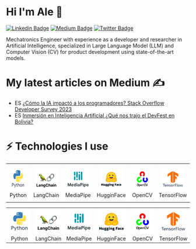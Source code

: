 # Hi I'm Ale 👋

[![Linkedin Badge](https://img.shields.io/badge/-LinkedIn-blue?style=flat&logo=Linkedin&logoColor=white&link=https://www.linkedin.com/in/alejandronunezarroyo/)](https://www.linkedin.com/in/alejandronunezarroyo/)
[![Medium Badge](https://img.shields.io/badge/-Medium-000000?style=flat&labelColor=000000&logo=Medium&link=https://medium.com/@AleNunezArroyo)](https://medium.com/@AleNunezArroyo)
[![Twitter Badge](https://img.shields.io/badge/-Twitter-1ca0f1?style=flat&labelColor=1ca0f1&logo=twitter&logoColor=white&link=https://twitter.com/alenunezarroyo)](https://twitter.com/alenunezarroyo)

Mechatronics Engineer with experience as a developer and researcher in Artificial Intelligence, specialized in Large Language Model (LLM) and Computer Vision (CV) for product development using state-of-the-art models.

# My latest articles on Medium ✍

* ES [¿Cómo la IA impactó a los programadores? Stack Overflow Developer Survey 2023](https://medium.com/@AleNunezArroyo/c%C3%B3mo-la-ia-impact%C3%B3-a-los-programadores-stack-overflow-developer-survey-2023-0d495c2cc41c)
* ES [Inmersión en Inteligencia Artificial ¿Qué nos trajo el DevFest en Bolivia?](https://medium.com/@AleNunezArroyo/inmersi%C3%B3n-en-inteligencia-artificial-qu%C3%A9-nos-trajo-el-devfest-en-bolivia-b83dff93dfb6)

# ⚡ Technologies I use

<div align="center">
    <table align="center">
        <tr>
            <td align="center" width="100" height="100">
                <img src="./assets/icons/Python.png" width="65px" height="65px"/>
                <br /> Python
            </td>
            <td align="center" width="100" height="100">
                <img src="./assets/icons/LangChain.png" width="65px" height="65px"/>
                <br /> LangChain
            </td>
            <td align="center" width="100" height="100">
                <img src="./assets/icons/MediaPipe.png" width="65px" height="65px"/>
                <br /> MediaPipe
            </td>
            <td align="center" width="100" height="100">
                <img src="./assets/icons/HuggingFace.png" width="65px" height="65px"/>
                <br /> HugginFace
            </td>
            <td align="center" width="100" height="100">
                <img src="./assets/icons/OpenCV.png" width="65px" height="65px"/>
                <br /> OpenCV
            </td>
            <td align="center" width="100" height="100">
                <img src="./assets/icons/TensorFlow.png" width="65px" height="65px"/>
                <br /> TensorFlow
            </td>
        </tr>
    </table>
</div>

<div align="center">
    <table align="center">
        <tr>
            <td align="center" width="70" height="70" style="width: 70px; height: 70px;">
                <img src="./assets/icons/Python.png" width="65px" style="width: 100%; height: 100%; object-fit: cover;"/>
                <br /> Python
            </td>
            <td align="center" width="70" height="70" style="width: 70px; height: 70px;">
                <img src="./assets/icons/LangChain.png" width="65px" style="width: 100%; height: 100%; object-fit: cover;"/>
                <br /> LangChain
            </td>
            <td align="center" width="70" height="70" style="width: 70px; height: 70px;">
                <img src="./assets/icons/MediaPipe.png" width="65px" style="width: 100%; height: 100%; object-fit: cover;"/>
                <br /> MediaPipe
            </td>
            <td align="center" width="70" height="70" style="width: 70px; height: 70px;">
                <img src="./assets/icons/HuggingFace.png" width="65px" style="width: 100%; height: 100%; object-fit: cover;"/>
                <br /> HugginFace
            </td>
            <td align="center" width="70" height="70" style="width: 70px; height: 70px;">
                <img src="./assets/icons/OpenCV.png" width="65px" style="width: 100%; height: 100%; object-fit: cover;"/>
                <br /> OpenCV
            </td>
            <td align="center" width="70" height="70" style="width: 70px; height: 70px;">
                <img src="./assets/icons/TensorFlow.png" width="65px" style="width: 100%; height: 100%; object-fit: cover;"/>
                <br /> TensorFlow
            </td>
        </tr>
    </table>
</div>

